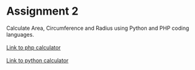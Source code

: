 # Assignment 2

Calculate Area, Circumference and Radius using Python and PHP coding languages.  
<br>
[Link to php calculator](http://kdoshi.42web.io/circle/php-calculator.php)  
<br>
[Link to python calculator](http://kdoshi.42web.io/circle/python-calculator.html)  
